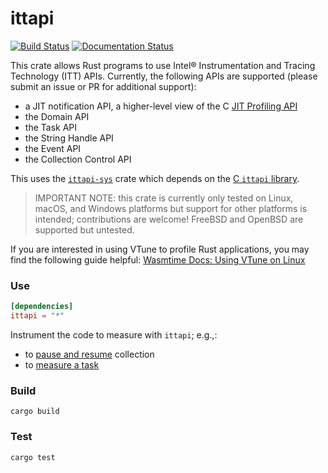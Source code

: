 # ittapi

[![Build Status](https://github.com/intel/ittapi/workflows/CI/badge.svg)][ci]
[![Documentation Status](https://docs.rs/ittapi/badge.svg)][docs]

This crate allows Rust programs to use Intel&reg; Instrumentation and Tracing Technology (ITT) APIs.
Currently, the following APIs are supported (please submit an issue or PR for additional support):
 - a JIT notification API, a higher-level view of the C [JIT Profiling API]
 - the Domain API
 - the Task API
 - the String Handle API
 - the Event API
 - the Collection Control API

This uses the [`ittapi-sys`] crate which depends on the [C `ittapi` library].

[ci]: https://github.com/intel/ittapi/actions/workflows/main.yml
[docs]: https://docs.rs/ittapi
[JIT Profiling API]: https://www.intel.com/content/www/us/en/develop/documentation/vtune-help/top/api-support/jit-profiling-api.html
[`ittapi-sys`]: https://github.com/intel/ittapi/tree/master/rust/ittapi-sys
[C `ittapi` library]: https://github.com/intel/ittapi

> IMPORTANT NOTE: this crate is currently only tested on Linux, macOS, and Windows platforms but
> support for other platforms is intended; contributions are welcome! FreeBSD and OpenBSD are
> supported but untested.

If you are interested in using VTune to profile Rust applications, you may find the following guide
helpful: [Wasmtime Docs: Using VTune on
Linux](https://docs.wasmtime.dev/examples-profiling-vtune.html)


### Use

```toml
[dependencies]
ittapi = "*"
```

Instrument the code to measure with `ittapi`; e.g.,:
 - to [pause and resume](https://docs.rs/ittapi/latest/ittapi/fn.pause.html#example) collection
 - to [measure a task](https://docs.rs/ittapi/latest/ittapi/struct.Task.html)

### Build

```
cargo build
```

### Test

```sh
cargo test
```
